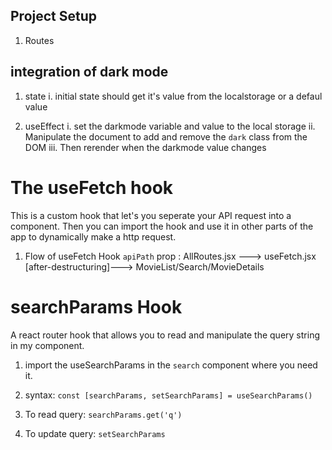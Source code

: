 ## Project Setup
1. Routes

## integration of dark mode
1. state
    i. initial state should get it's value from the localstorage or a defaul value

2. useEffect
    i. set the darkmode variable and value to the local storage
    ii. Manipulate the document to add and remove the `dark` class from the DOM
    iii. Then rerender when the darkmode value changes

<!-- Finished with .env file >> Next will be the search-->

# The useFetch hook
This is a custom hook that let's you seperate your API request into a component. Then you can import the hook and use it in other parts of the app to dynamically make a http request.

1. Flow of useFetch Hook `apiPath` prop :
        AllRoutes.jsx ---> useFetch.jsx [after-destructuring]---> MovieList/Search/MovieDetails

# searchParams Hook
A react router hook that allows you to read and manipulate the query string in  my component.

1. import the useSearchParams in the `search` component where you need it.

2. syntax: `const [searchParams, setSearchParams] = useSearchParams()`

3. To read query: `searchParams.get('q')`

4. To update query: `setSearchParams`
